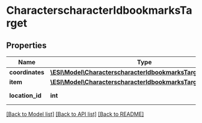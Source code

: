 # CharacterscharacterIdbookmarksTarget

## Properties
Name | Type | Description | Notes
------------ | ------------- | ------------- | -------------
**coordinates** | [**\ESI\Model\CharacterscharacterIdbookmarksTargetCoordinates**](CharacterscharacterIdbookmarksTargetCoordinates.md) |  | [optional] 
**item** | [**\ESI\Model\CharacterscharacterIdbookmarksTargetItem**](CharacterscharacterIdbookmarksTargetItem.md) |  | [optional] 
**location_id** | **int** | location_id integer | 

[[Back to Model list]](../README.md#documentation-for-models) [[Back to API list]](../README.md#documentation-for-api-endpoints) [[Back to README]](../README.md)


